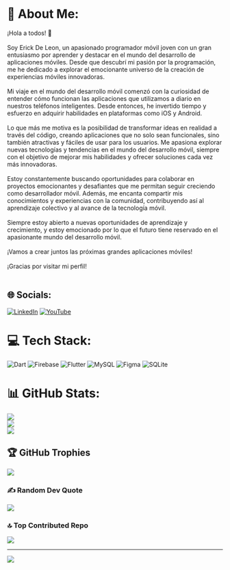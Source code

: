 # 💫 About Me:
¡Hola a todos! 👋<br><br>Soy Erick De Leon, un apasionado programador móvil joven con un gran entusiasmo por aprender y destacar en el mundo del desarrollo de aplicaciones móviles. Desde que descubrí mi pasión por la programación, me he dedicado a explorar el emocionante universo de la creación de experiencias móviles innovadoras.<br><br>Mi viaje en el mundo del desarrollo móvil comenzó con la curiosidad de entender cómo funcionan las aplicaciones que utilizamos a diario en nuestros teléfonos inteligentes. Desde entonces, he invertido tiempo y esfuerzo en adquirir habilidades en plataformas como iOS y Android.<br><br>Lo que más me motiva es la posibilidad de transformar ideas en realidad a través del código, creando aplicaciones que no solo sean funcionales, sino también atractivas y fáciles de usar para los usuarios. Me apasiona explorar nuevas tecnologías y tendencias en el mundo del desarrollo móvil, siempre con el objetivo de mejorar mis habilidades y ofrecer soluciones cada vez más innovadoras.<br><br>Estoy constantemente buscando oportunidades para colaborar en proyectos emocionantes y desafiantes que me permitan seguir creciendo como desarrollador móvil. Además, me encanta compartir mis conocimientos y experiencias con la comunidad, contribuyendo así al aprendizaje colectivo y al avance de la tecnología móvil.<br><br>Siempre estoy abierto a nuevas oportunidades de aprendizaje y crecimiento, y estoy emocionado por lo que el futuro tiene reservado en el apasionante mundo del desarrollo móvil.<br><br>¡Vamos a crear juntos las próximas grandes aplicaciones móviles!<br><br>¡Gracias por visitar mi perfil!<br><br>


## 🌐 Socials:
[![LinkedIn](https://img.shields.io/badge/LinkedIn-%230077B5.svg?logo=linkedin&logoColor=white)](https://linkedin.com/in/https://www.linkedin.com/in/erick-de-leon-98549a188/) [![YouTube](https://img.shields.io/badge/YouTube-%23FF0000.svg?logo=YouTube&logoColor=white)](https://youtube.com/@@erickdeleon9140) 

# 💻 Tech Stack:
![Dart](https://img.shields.io/badge/dart-%230175C2.svg?style=for-the-badge&logo=dart&logoColor=white) ![Firebase](https://img.shields.io/badge/firebase-%23039BE5.svg?style=for-the-badge&logo=firebase) ![Flutter](https://img.shields.io/badge/Flutter-%2302569B.svg?style=for-the-badge&logo=Flutter&logoColor=white) ![MySQL](https://img.shields.io/badge/mysql-%2300000f.svg?style=for-the-badge&logo=mysql&logoColor=white) ![Figma](https://img.shields.io/badge/figma-%23F24E1E.svg?style=for-the-badge&logo=figma&logoColor=white) ![SQLite](https://img.shields.io/badge/sqlite-%2307405e.svg?style=for-the-badge&logo=sqlite&logoColor=white)
# 📊 GitHub Stats:
![](https://github-readme-stats.vercel.app/api?username=lunaivi&theme=radical&hide_border=false&include_all_commits=false&count_private=false)<br/>
![](https://github-readme-streak-stats.herokuapp.com/?user=lunaivi&theme=radical&hide_border=false)<br/>
![](https://github-readme-stats.vercel.app/api/top-langs/?username=lunaivi&theme=radical&hide_border=false&include_all_commits=false&count_private=false&layout=compact)

## 🏆 GitHub Trophies
![](https://github-profile-trophy.vercel.app/?username=lunaivi&theme=radical&no-frame=false&no-bg=true&margin-w=4)

### ✍️ Random Dev Quote
![](https://quotes-github-readme.vercel.app/api?type=horizontal&theme=radical)

### 🔝 Top Contributed Repo
![](https://github-contributor-stats.vercel.app/api?username=lunaivi&limit=5&theme=dark&combine_all_yearly_contributions=true)

---
[![](https://visitcount.itsvg.in/api?id=lunaivi&icon=0&color=0)](https://visitcount.itsvg.in)

<!-- Proudly created with GPRM ( https://gprm.itsvg.in ) -->
